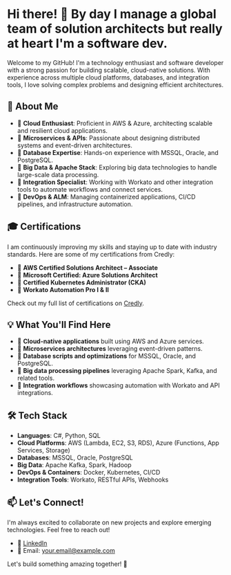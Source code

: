 # Hi there! 👋 By day I manage a global team of solution architects but really at heart I'm a software dev. 

Welcome to my GitHub! I'm a technology enthusiast and software developer with a strong passion for building scalable, cloud-native solutions. With experience across multiple cloud platforms, databases, and integration tools, I love solving complex problems and designing efficient architectures.

## 🚀 About Me

- 🔹 **Cloud Enthusiast**: Proficient in AWS & Azure, architecting scalable and resilient cloud applications.
- 🔹 **Microservices & APIs**: Passionate about designing distributed systems and event-driven architectures.
- 🔹 **Database Expertise**: Hands-on experience with MSSQL, Oracle, and PostgreSQL.
- 🔹 **Big Data & Apache Stack**: Exploring big data technologies to handle large-scale data processing.
- 🔹 **Integration Specialist**: Working with Workato and other integration tools to automate workflows and connect services.
- 🔹 **DevOps & ALM**: Managing containerized applications, CI/CD pipelines, and infrastructure automation.

## 🎓 Certifications

I am continuously improving my skills and staying up to date with industry standards. Here are some of my certifications from Credly:

- 🏅 **AWS Certified Solutions Architect – Associate**
- 🏅 **Microsoft Certified: Azure Solutions Architect**
- 🏅 **Certified Kubernetes Administrator (CKA)**
- 🏅 **Workato Automation Pro I & II**

Check out my full list of certifications on [Credly](https://www.credly.com/users/your-profile/badges).

## 💡 What You'll Find Here

- 🔸 **Cloud-native applications** built using AWS and Azure services.
- 🔸 **Microservices architectures** leveraging event-driven patterns.
- 🔸 **Database scripts and optimizations** for MSSQL, Oracle, and PostgreSQL.
- 🔸 **Big data processing pipelines** leveraging Apache Spark, Kafka, and related tools.
- 🔸 **Integration workflows** showcasing automation with Workato and API integrations.

## 🛠️ Tech Stack

- **Languages**: C#, Python, SQL
- **Cloud Platforms**: AWS (Lambda, EC2, S3, RDS), Azure (Functions, App Services, Storage)
- **Databases**: MSSQL, Oracle, PostgreSQL
- **Big Data**: Apache Kafka, Spark, Hadoop
- **DevOps & Containers**: Docker, Kubernetes, CI/CD
- **Integration Tools**: Workato, RESTful APIs, Webhooks

## 📫 Let's Connect!

I'm always excited to collaborate on new projects and explore emerging technologies. Feel free to reach out!

- 🔗 [LinkedIn](https://www.linkedin.com/in/your-profile)
- 📧 Email: your.email@example.com

Let's build something amazing together! 🚀
